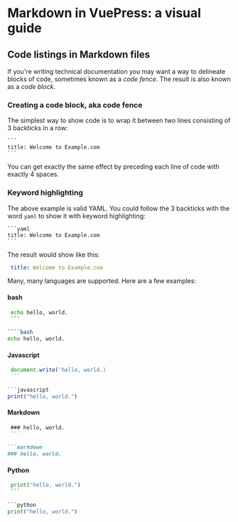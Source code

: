# Markdown in VuePress: a visual guide

## Code listings in Markdown files

If you're writing technical documentation you may want a way to delineate blocks of 
code, sometimes known as a *code fence*. The result is also known as a *code block*.

### Creating a code block, aka code fence

The simplest way to show code is to wrap it between two lines consisting of 3 backticks in a row:
    
    ```
    title: Welcome to Example.com
    ```

You can get exactly the same effect by preceding each line of code with exactly 4 spaces.

### Keyword highlighting

The above example is valid YAML. You could follow the 3 backticks with the word `yaml`
to show it with keyword highlighting:

    ```yaml
    title: Welcome to Example.com
    ```
 The result would show like this:
 
````yaml
 title: Welcome to Example.com
````
 
 Many, many languages are supported. Here are a few examples:
 
 #### bash
 
   ```bash
    echo hello, world.
    ```
    
````bash
  echo hello, world.
````
 
 #### Javascript
 
   ```javascript
    document.write('hello, world.)
    ```
    
```javascript
  print("hello, world.")
```
 
 #### Markdown 
 
   ```markdown
    ### hello, world.
    ```
    
 ```markdown
  ### hello, world.
 ```
 
  #### Python
 
   ```python
    print("hello, world.")
    ```
    
 ```python
  print("hello, world.")
 ```
 
